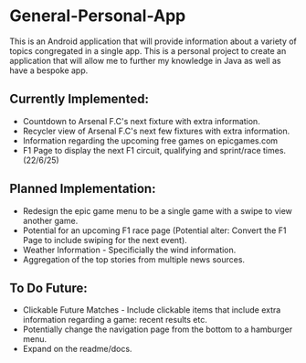 # General-Personal-App

This is an Android application that will provide information about a variety of topics congregated in a single app. This is a personal project to create an application that will allow me to further my knowledge in Java as well as have a bespoke app.

## Currently Implemented:

* Countdown to Arsenal F.C's next fixture with extra information.
* Recycler view of Arsenal F.C's next few fixtures with extra information.
* Information regarding the upcoming free games on epicgames.com
* F1 Page to display the next F1 circuit, qualifying and sprint/race times. (22/6/25)

## Planned Implementation:

* Redesign the epic game menu to be a single game with a swipe to view another game.
* Potential for an upcoming F1 race page (Potential alter: Convert the F1 Page to include swiping for the next event).
* Weather Information - Specificially the wind information.
* Aggregation of the top stories from multiple news sources.

## To Do Future:

* Clickable Future Matches - Include clickable items that include extra information regarding a game: recent results etc.
* Potentially change the navigation page from the bottom to a hamburger menu.
* Expand on the readme/docs.
